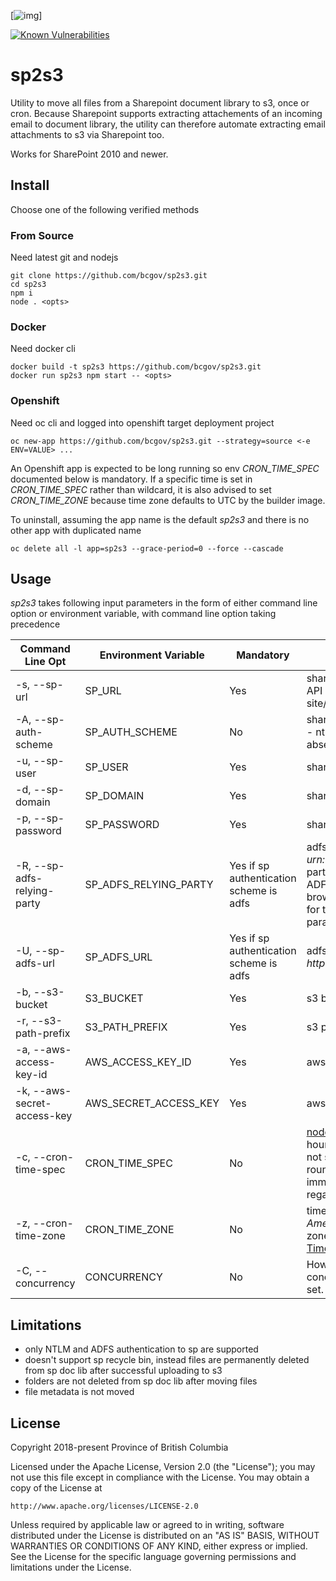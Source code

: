 [![img](https://img.shields.io/badge/Lifecycle-Retired-d45500)]

[![Known Vulnerabilities](https://snyk.io/test/github/bcgov/sp2s3/badge.svg?targetFile=package.json)](https://snyk.io/test/github/bcgov/sp2s3?targetFile=package.json)

# sp2s3
Utility to move all files from a Sharepoint document library to s3, once or cron. Because Sharepoint supports extracting attachements of an incoming email to document library, the utility can therefore automate extracting email attachments to s3 via Sharepoint too.

Works for SharePoint 2010 and newer.

## Install
Choose one of the following verified methods

### From Source
Need latest git and nodejs

```
git clone https://github.com/bcgov/sp2s3.git
cd sp2s3
npm i
node . <opts>
```

### Docker
Need docker cli

```
docker build -t sp2s3 https://github.com/bcgov/sp2s3.git
docker run sp2s3 npm start -- <opts>
```

### Openshift
Need oc cli and logged into openshift target deployment project

```
oc new-app https://github.com/bcgov/sp2s3.git --strategy=source <-e ENV=VALUE> ...
```
An Openshift app is expected to be long running so env *CRON_TIME_SPEC* documented below is mandatory. If a specific time is set in *CRON_TIME_SPEC* rather than wildcard, it is also advised to set *CRON_TIME_ZONE* because time zone defaults to UTC by the builder image.

To uninstall, assuming the app name is the default *sp2s3* and there is no other app with duplicated name

```
oc delete all -l app=sp2s3 --grace-period=0 --force --cascade
```

## Usage
*sp2s3* takes following input parameters in the form of either command line option or environment variable, with command line option taking precedence

| Command Line Opt           | Environment Variable  | Mandatory | Description                                                                                                    |
|----------------------------|-----------------------|-----------|----------------------------------------------------------------------------------------------------------------|
| -s, --sp-url                | SP_URL                | Yes       | sharepoint document library REST API url, for example https://my-site/_vti_bin/ListData.svc/mydoclib                   |
| -A, --sp-auth-scheme               | SP_AUTH_SCHEME                | No       | sharepoint authentication scheme - ntlm or adfs. Default to ntlm if absent                 |
| -u, --sp-user               | SP_USER               | Yes       | sharepoint login user name                                                                                     |
| -d, --sp-domain             | SP_DOMAIN             | Yes       | sharepoint login user domain                                                                                   |
| -p, --sp-password           | SP_PASSWORD           | Yes       | sharepoint login password                                                                                      |
| -R, --sp-adfs-relying-party           | SP_ADFS_RELYING_PARTY           | Yes if sp authentication scheme is adfs       | adfs relying party, for example *urn:&lt;myorg>* . To get relying party, inspect the http request to ADFS server by opening the browser web debug console. Look for the *wtrealm* query string parameter as shown ![wtrealm](./wtrealm.png) |
| -U, --sp-adfs-url           | SP_ADFS_URL           | Yes if sp authentication scheme is adfs       | adfs URL, for example *https://<span></span>sts3.&lt;myorg>* |
| -b, --s3-bucket             | S3_BUCKET             | Yes       | s3 bucket                                                                                                      |
| -r, --s3-path-prefix        | S3_PATH_PREFIX        | Yes       | s3 path prefix                                                                                                 |
| -a, --aws-access-key-id     | AWS_ACCESS_KEY_ID     | Yes       | aws access key id                                                                                              |
| -k, --aws-secret-access-key | AWS_SECRET_ACCESS_KEY | Yes       | aws secret access key                                                                                          |
| -c, --cron-time-spec        | CRON_TIME_SPEC        | No        | [node cron patterns](https://github.com/kelektiv/node-cron#available-cron-patterns). *0 0 \* \* \* \** as hourly on the hour, for example. If not set then run once. If set, a round of operation is performed immediately upon launching regardless of time spec. |
| -z, --cron-time-zone        | CRON_TIME_ZONE        | No        | time zone such as *America/Los_Angeles*. All time zones are available at [Moment Timezone](http://momentjs.com/timezone/).  |
| -C, --concurrency        | CONCURRENCY        | No        | How many files are processed concurrently? Default to 10 if not set. |

## Limitations

* only NTLM and ADFS authentication to sp are supported
* doesn't support sp recycle bin, instead files are permanently deleted from sp doc lib after successful uploading to s3
* folders are not deleted from sp doc lib after moving files
* file metadata is not moved

## License

Copyright 2018-present Province of British Columbia

Licensed under the Apache License, Version 2.0 (the "License");
you may not use this file except in compliance with the License.
You may obtain a copy of the License at 

    http://www.apache.org/licenses/LICENSE-2.0

Unless required by applicable law or agreed to in writing, software
distributed under the License is distributed on an "AS IS" BASIS,
WITHOUT WARRANTIES OR CONDITIONS OF ANY KIND, either express or implied.
See the License for the specific language governing permissions and
limitations under the License.
